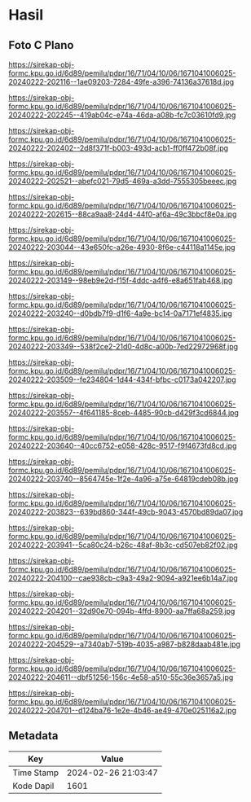 # Hasil

## Foto C Plano

https://sirekap-obj-formc.kpu.go.id/6d89/pemilu/pdpr/16/71/04/10/06/1671041006025-20240222-202116--1ae09203-7284-49fe-a396-74136a37618d.jpg

https://sirekap-obj-formc.kpu.go.id/6d89/pemilu/pdpr/16/71/04/10/06/1671041006025-20240222-202245--419ab04c-e74a-46da-a08b-fc7c03610fd9.jpg

https://sirekap-obj-formc.kpu.go.id/6d89/pemilu/pdpr/16/71/04/10/06/1671041006025-20240222-202402--2d8f371f-b003-493d-acb1-ff0ff472b08f.jpg

https://sirekap-obj-formc.kpu.go.id/6d89/pemilu/pdpr/16/71/04/10/06/1671041006025-20240222-202521--abefc021-79d5-469a-a3dd-7555305beeec.jpg

https://sirekap-obj-formc.kpu.go.id/6d89/pemilu/pdpr/16/71/04/10/06/1671041006025-20240222-202615--88ca9aa8-24d4-44f0-af6a-49c3bbcf8e0a.jpg

https://sirekap-obj-formc.kpu.go.id/6d89/pemilu/pdpr/16/71/04/10/06/1671041006025-20240222-203044--43e650fc-a26e-4930-8f6e-c44118a1145e.jpg

https://sirekap-obj-formc.kpu.go.id/6d89/pemilu/pdpr/16/71/04/10/06/1671041006025-20240222-203149--98eb9e2d-f15f-4ddc-a4f6-e8a651fab468.jpg

https://sirekap-obj-formc.kpu.go.id/6d89/pemilu/pdpr/16/71/04/10/06/1671041006025-20240222-203240--d0bdb7f9-d1f6-4a9e-bc14-0a7171ef4835.jpg

https://sirekap-obj-formc.kpu.go.id/6d89/pemilu/pdpr/16/71/04/10/06/1671041006025-20240222-203349--538f2ce2-21d0-4d8c-a00b-7ed22972968f.jpg

https://sirekap-obj-formc.kpu.go.id/6d89/pemilu/pdpr/16/71/04/10/06/1671041006025-20240222-203509--fe234804-1d44-434f-bfbc-c0173a042207.jpg

https://sirekap-obj-formc.kpu.go.id/6d89/pemilu/pdpr/16/71/04/10/06/1671041006025-20240222-203557--4f641185-8ceb-4485-90cb-d429f3cd6844.jpg

https://sirekap-obj-formc.kpu.go.id/6d89/pemilu/pdpr/16/71/04/10/06/1671041006025-20240222-203640--40cc6752-e058-428c-9517-f9f4673fd8cd.jpg

https://sirekap-obj-formc.kpu.go.id/6d89/pemilu/pdpr/16/71/04/10/06/1671041006025-20240222-203740--8564745e-1f2e-4a96-a75e-64819cdeb08b.jpg

https://sirekap-obj-formc.kpu.go.id/6d89/pemilu/pdpr/16/71/04/10/06/1671041006025-20240222-203823--639bd860-344f-49cb-9043-4570bd89da07.jpg

https://sirekap-obj-formc.kpu.go.id/6d89/pemilu/pdpr/16/71/04/10/06/1671041006025-20240222-203941--5ca80c24-b26c-48af-8b3c-cd507eb82f02.jpg

https://sirekap-obj-formc.kpu.go.id/6d89/pemilu/pdpr/16/71/04/10/06/1671041006025-20240222-204100--cae938cb-c9a3-49a2-9094-a921ee6b14a7.jpg

https://sirekap-obj-formc.kpu.go.id/6d89/pemilu/pdpr/16/71/04/10/06/1671041006025-20240222-204201--32d90e70-094b-4ffd-8900-aa7ffa68a259.jpg

https://sirekap-obj-formc.kpu.go.id/6d89/pemilu/pdpr/16/71/04/10/06/1671041006025-20240222-204529--a7340ab7-519b-4035-a987-b828daab481e.jpg

https://sirekap-obj-formc.kpu.go.id/6d89/pemilu/pdpr/16/71/04/10/06/1671041006025-20240222-204611--dbf51256-156c-4e58-a510-55c36e3657a5.jpg

https://sirekap-obj-formc.kpu.go.id/6d89/pemilu/pdpr/16/71/04/10/06/1671041006025-20240222-204701--d124ba76-1e2e-4b46-ae49-470e025116a2.jpg


## Metadata

| Key        | Value               |
| ---------- | ------------------- |
| Time Stamp | 2024-02-26 21:03:47 |
| Kode Dapil | 1601                |




